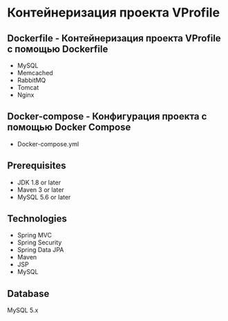 # Контейнеризация проекта VProfile

## Dockerfile - Контейнеризация проекта VProfile с помощью Dockerfile
- MySQL
- Memcached
- RabbitMQ
- Tomcat
- Nginx


## Docker-compose - Конфигурация проекта с помощью Docker Compose
- Docker-compose.yml 

## Prerequisites
- JDK 1.8 or later
- Maven 3 or later
- MySQL 5.6 or later

## Technologies 
- Spring MVC
- Spring Security
- Spring Data JPA
- Maven
- JSP
- MySQL

## Database
MySQL 5.x
